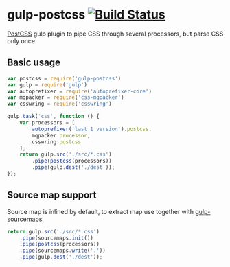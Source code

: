 # gulp-postcss [![Build Status](https://api.travis-ci.org/w0rm/gulp-postcss.png)](https://travis-ci.org/w0rm/gulp-postcss)

[PostCSS](https://github.com/postcss/postcss) gulp plugin to pipe CSS through
several processors, but parse CSS only once.

## Basic usage

```js
var postcss = require('gulp-postcss')
var gulp = require('gulp')
var autoprefixer = require('autoprefixer-core')
var mqpacker = require('css-mqpacker')
var csswring = require('csswring')

gulp.task('css', function () {
    var processors = [
        autoprefixer('last 1 version').postcss,
        mqpacker.processor,
        csswring.postcss
    ];
    return gulp.src('./src/*.css')
        .pipe(postcss(processors))
        .pipe(gulp.dest('./dest'));
});
```

## Source map support

Source map is inlined by default, to extract map use together
with [gulp-sourcemaps](https://github.com/floridoo/gulp-sourcemaps).

```js
return gulp.src('./src/*.css')
    .pipe(sourcemaps.init())
    .pipe(postcss(processors))
    .pipe(sourcemaps.write('.'))
    .pipe(gulp.dest('./dest'));
```
